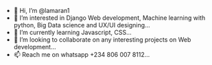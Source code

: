 - 👋 Hi, I’m @lamaran1
- 👀 I’m interested in Django Web development, Machine learning with python, Big Data science and UX/UI designing...
- 🌱 I’m currently learning Javascript, CSS...
- 💞️ I’m looking to collaborate on any interesting projects on Web development...
- 📫 Reach me on whatsapp +234 806 007 8112...

<!---
lamaran1/lamaran1 is a ✨ special ✨ repository because its `README.md` (this file) appears on your GitHub profile.
You can click the Preview link to take a look at your changes.
--->
